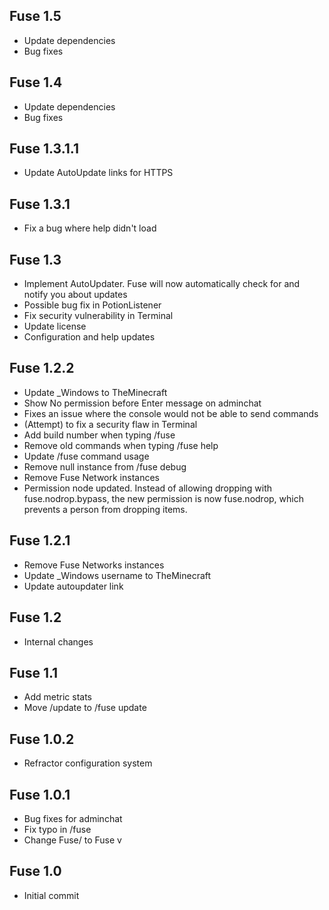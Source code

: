 Fuse 1.5
--------
- Update dependencies
- Bug fixes

Fuse 1.4
--------
- Update dependencies
- Bug fixes

Fuse 1.3.1.1
------------
- Update AutoUpdate links for HTTPS

Fuse 1.3.1
----------
- Fix a bug where help didn't load

Fuse 1.3
--------
- Implement AutoUpdater. Fuse will now automatically check for and notify you about updates
- Possible bug fix in PotionListener
- Fix security vulnerability in Terminal
- Update license
- Configuration and help updates

Fuse 1.2.2
-----------
- Update _Windows to TheMinecraft
- Show No permission before Enter message on adminchat
- Fixes an issue where the console would not be able to send commands
- (Attempt) to fix a security flaw in Terminal
- Add build number when typing /fuse
- Remove old commands when typing /fuse help
- Update /fuse command usage
- Remove null instance from /fuse debug
- Remove Fuse Network instances
- Permission node updated. Instead of allowing dropping with fuse.nodrop.bypass, the new permission is now fuse.nodrop, which prevents a person from dropping items.

Fuse 1.2.1
----------
- Remove Fuse Networks instances
- Update _Windows username to TheMinecraft
- Update autoupdater link

Fuse 1.2
--------
- Internal changes

Fuse 1.1
--------
- Add metric stats
- Move /update to /fuse update

Fuse 1.0.2
----------
- Refractor configuration system

Fuse 1.0.1
----------
- Bug fixes for adminchat
- Fix typo in /fuse
- Change Fuse/<version> to Fuse v<version>

Fuse 1.0
--------
- Initial commit